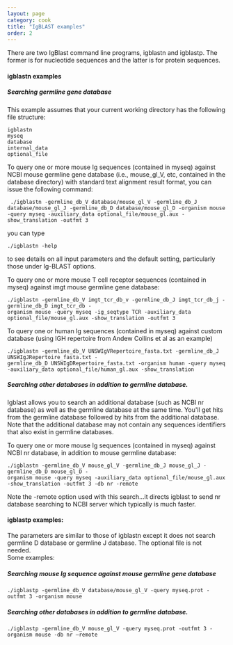 ```yaml
---
layout: page
category: cook
title: "IgBLAST examples"
order: 2
---
```


There are two IgBlast command line programs, igblastn and igblastp.  The former is for nucleotide sequences and the latter is for protein sequences.

#### igblastn examples

##### Searching germline gene database 

This example assumes that your current working directory has the following file structure:

```
igblastn
myseq
database
internal_data
optional_file 
```

To query one or more mouse Ig sequences (contained in myseq) against NCBI mouse germline gene 
database (i.e., mouse_gl_V, etc, contained in the database directory) with standard text alignment result format, you can issue the following command:

```
 ./igblastn -germline_db_V database/mouse_gl_V -germline_db_J database/mouse_gl_J -germline_db_D database/mouse_gl_D -organism mouse -query myseq -auxiliary_data optional_file/mouse_gl.aux -show_translation -outfmt 3
```

you can type 
```
./igblastn -help
```
to see details on all input parameters and the default setting, 
particularly those under Ig-BLAST options.

To query one or more mouse T cell receptor sequences (contained in myseq) against imgt mouse germline gene database:
```
./igblastn -germline_db_V imgt_tcr_db_v -germline_db_J imgt_tcr_db_j -germline_db_D imgt_tcr_db -
organism mouse -query myseq -ig_seqtype TCR -auxiliary_data optional_file/mouse_gl.aux -show_translation -outfmt 3
```

To query one or human Ig sequences (contained in myseq) against custom database (using IGH repertoire from Andew Collins et al as an example)
```
./igblastn -germline_db_V UNSWIgVRepertoire_fasta.txt -germline_db_J UNSWIgJRepertoire_fasta.txt -
germline_db_D UNSWIgDRepertoire_fasta.txt -organism human -query myseq  -auxiliary_data optional_file/human_gl.aux -show_translation
``` 

##### Searching other databases in addition to germline database.
Igblast allows you to search an additional database (such as NCBI nr database) as well as the germline 
database at the same time.  You'll get hits from the germline database followed by hits from the additional database.
Note that the additional database may not contain any sequences identifiers that also exist in germline databases.  

To query one or more mouse Ig sequences (contained in myseq) against NCBI nr database, in addition to mouse germline database:
```
./igblastn -germline_db_V mouse_gl_V -germline_db_J mouse_gl_J -germline_db_D mouse_gl_D -
organism mouse -query myseq -auxiliary_data optional_file/mouse_gl.aux -show_translation -outfmt 3 -db nr -remote 
```

Note the -remote option used with this search...it directs igblast to send nr database 
searching to NCBI server which typically is much faster.
 
#### igblastp examples:
The parameters are similar to those of igblastn except it does not search germline D database or germline J 
database. The optional file is not needed.  
Some examples:
  
##### Searching mouse Ig sequence against mouse germline gene database
 
 ```
./igblastp -germline_db_V database/mouse_gl_V -query myseq.prot -outfmt 3 -organism mouse
```

##### Searching other databases in addition to germline database.

```
./igblastp -germline_db_V mouse_gl_V -query myseq.prot -outfmt 3 -organism mouse -db nr –remote
```



